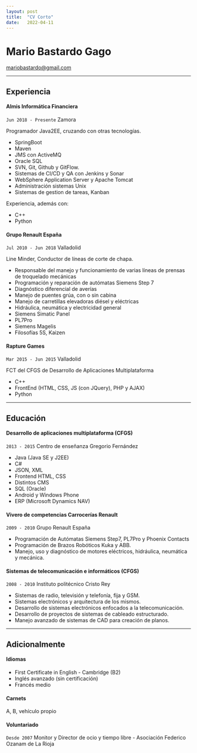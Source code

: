 ```yaml
---
layout: post
title:  "CV Corto"
date:   2022-04-11
---
```


# Mario Bastardo Gago
[mariobastardo@gmail.com](mailto:https://mariotepro.github.io/cv-resume)

---

## Experiencia

#### Almis Informática Financiera 
`Jun 2018 - Presente` Zamora

Programador Java2EE, cruzando con otras tecnologías.
* SpringBoot
* Maven
* JMS con ActiveMQ
* Oracle SQL
* SVN, Git, Github y GitFlow.
* Sistemas de CI/CD y QA con Jenkins y Sonar
* WebSphere Application Server y Apache Tomcat
* Administración sistemas Unix
* Sistemas de gestion de tareas, Kanban

Experiencia, además con:
* C++
* Python

#### Grupo Renault España 
`Jul 2010 - Jun 2018` Valladolid

Line Minder, Conductor de líneas de corte de chapa.

* Responsable del manejo y funcionamiento de varias líneas de prensas de troquelado mecánicas
* Programación y reparación de autómatas Siemens Step 7
* Diagnóstico diferencial de averías
* Manejo de puentes grúa, con o sin cabina
* Manejo de carretillas elevadoras diésel y eléctricas
* Hidráulica, neumática y electricidad general
* Siemens Simatic Panel
* PL7Pro
* Siemens Magelis
* Filosofías 5S, Kaizen

#### Rapture Games
`Mar 2015 - Jun 2015` Valladolid

FCT del CFGS de Desarrollo de Aplicaciones Multiplataforma
* C++
* FrontEnd (HTML, CSS, JS (con JQuery), PHP y AJAX)
* Python

---

## Educación

#### Desarrollo de aplicaciones multiplataforma (CFGS)
`2013 - 2015` Centro de enseñanza Gregorio Fernández


* Java (Java SE y J2EE)
* C\# 
* JSON, XML
* Frontend HTML, CSS
* Distintos CMS
* SQL (Oracle)
* Android y Windows Phone
* ERP (Microsoft Dynamics NAV)

#### Vivero de competencias Carrocerías Renault
`2009 - 2010` Grupo Renault España

* Programación de Autómatas Siemens Step7, PL7Pro y Phoenix Contacts
* Programación de Brazos Robóticos Kuka y ABB.
* Manejo, uso y diagnóstico de motores eléctricos, hidráulica, neumática y mecánica.

#### Sistemas de telecomunicación e informáticos (CFGS)
`2008 - 2010` Instituto politécnico Cristo Rey

* Sistemas de radio, televisión y telefonía, fija y GSM. 
* Sistemas electrónicos y arquitectura de los mismos.
* Desarrollo de sistemas electrónicos enfocados a la telecomunicación.
* Desarrollo de proyectos de sistemas de cableado estructurado.
* Manejo avanzado de sistemas de CAD para creación de planos.

---

## Adicionalmente

#### Idiomas
* First Certificate in English - Cambridge (B2)
* Inglés avanzado (sin certificación)
* Francés medio

#### Carnets
A, B, vehículo propio

#### Voluntariado
`Desde 2007` Monitor y Director de ocio y tiempo libre - 
Asociación Federico Ozanam de La Rioja